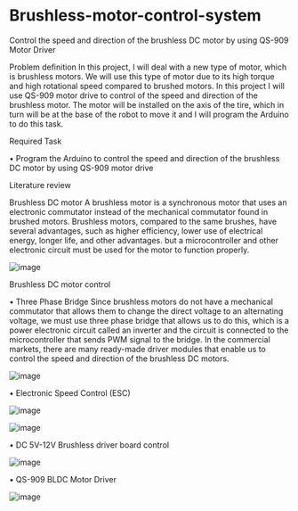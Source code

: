 # Brushless-motor-control-system
Control the speed and direction of the brushless DC motor by using QS-909 Motor Driver






Problem definition 
In this project, I will deal with a new type of motor, which is brushless motors. We will use this type of motor due to its high torque and high rotational speed compared to brushed motors. In this project I will use QS-909 motor drive to control of the speed and direction of the brushless motor. The motor will be installed on the axis of the tire, which in turn will be at the base of the robot to move it and I will program the Arduino to do this task. 

Required Task 

•	Program the Arduino to control the speed and direction of the brushless DC motor by using QS-909 motor drive 




Literature review

Brushless DC motor 
A brushless motor is a synchronous motor that uses an electronic commutator instead of the mechanical commutator found in brushed motors. Brushless motors, compared to the same brushes, have several advantages, such as higher efficiency, lower use of electrical energy, longer life, and other advantages. but a microcontroller and other electronic circuit must be used for the motor to function properly.


![image](https://user-images.githubusercontent.com/85449693/128339530-857d30dd-7cc8-4f3e-b3bc-b12019be87d8.png)


Brushless DC motor control 

•	Three Phase Bridge 
Since brushless motors do not have a mechanical commutator that allows them to change the direct voltage to an alternating voltage, we must use three phase bridge that allows us to do this, which is a power electronic circuit called an inverter and the circuit is connected to the microcontroller that sends PWM signal to the bridge. In the commercial markets, there are many ready-made driver modules that enable us to control the speed and direction of the brushless DC motors. 

![image](https://user-images.githubusercontent.com/85449693/128339879-50e0abaf-79c2-4b2e-aca7-9dda32007849.png)


•	Electronic Speed Control (ESC) 


![image](https://user-images.githubusercontent.com/85449693/128339959-e1a6651c-d4b5-4a3a-b814-99d00fcb2df3.png)

![image](https://user-images.githubusercontent.com/85449693/128339989-13330b25-2942-4b88-a02a-d20b6bbaed85.png)


•	DC 5V-12V Brushless driver board control 


![image](https://user-images.githubusercontent.com/85449693/128340074-834b408e-ee08-4c07-9d46-d4a201db027b.png)


•	QS-909 BLDC Motor Driver 

![image](https://user-images.githubusercontent.com/85449693/128340121-1a0badc2-f1f2-4974-95bc-f3f33231b9d8.png)



